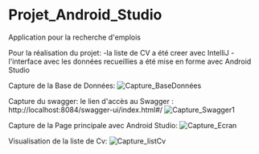 # Projet_Android_Studio
Application pour la recherche d'emplois

Pour la réalisation du projet:
-la liste de CV a été creer avec IntelliJ
-l'interface avec les données recueillies a été mise en forme avec Android Studio

Capture de la Base de Données:
![Capture_BaseDonnées](https://user-images.githubusercontent.com/125743270/234563873-a41ee024-5da9-4ee1-8f11-d9b0c4cf67a4.png)

Capture du swagger:
le lien d'accès au Swagger : http://localhost:8084/swagger-ui/index.html#/
![Capture_Swagger1](https://user-images.githubusercontent.com/125743270/234564081-07504909-999b-41c4-8d0e-c5fb31f629bf.png)

Capture de la Page principale avec Android Studio:
![Capture_Ecran](https://user-images.githubusercontent.com/125743270/234564539-1d927e49-90aa-4189-8153-edb0f6a2e241.png)

Visualisation de la liste de Cv: 
![Capture_listCv](https://user-images.githubusercontent.com/125743270/234564779-c11bfbfc-86e0-4368-bfb5-33c7b0fda83f.png)
